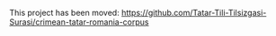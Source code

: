 This project has been moved: https://github.com/Tatar-Tili-Tilsizgasi-Surasi/crimean-tatar-romania-corpus
